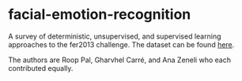 # facial-emotion-recognition
A survey of deterministic, unsupervised, and supervised learning approaches to the fer2013 challenge. The dataset can be found [here](https://www.kaggle.com/c/challenges-in-representation-learning-facial-expression-recognition-challenge/data).

The authors are Roop Pal, Gharvhel Carré, and Ana Zeneli who each contributed equally.
